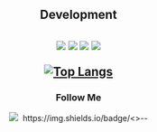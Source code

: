 <div align=center>
  <H2>Development<H2>
  <img src="https://img.shields.io/badge/html-E34F26?style=for-the-badge&logo=html5&logoColor=white">
  <img src="https://img.shields.io/badge/css-1572B6?style=for-the-badge&logo=css3&logoColor=white">
  <img src="https://img.shields.io/badge/javascript-F7DF1E?style=for-the-badge&logo=javascript&logoColor=black">
  <img src="https://img.shields.io/badge/react-61DAFB?style=for-the-badge&logo=react&logoColor=black">
  
 [![Top Langs](https://github-readme-stats.vercel.app/api/top-langs/?username=lamb023&langs_count=5&layout=compact&theme=dark)](https:/lamb023/github.com/lamb023)
    
<h3 align="center">Follow Me</h3>
<p align="center">
   <a href="https://www.instagram.com/j_yang.023_/"><img src="https://img.shields.io/badge/Instagram-E4405F?style=flat-square&logo=Instagram&logoColor=white&link=https://www.instagram.com/j_yang.023_/"/></a>&nbsp
  https://img.shields.io/badge/<>-<BLOG>-<skyblue>
<p>
